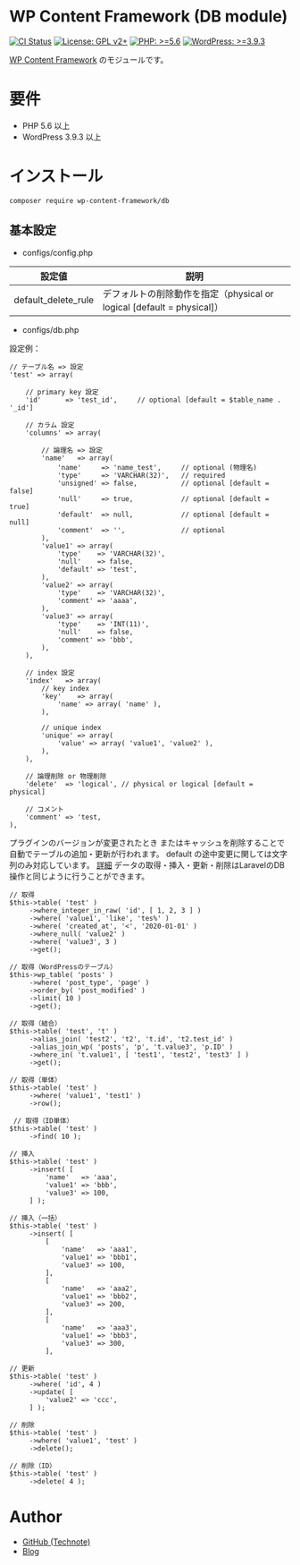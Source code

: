 # WP Content Framework (DB module)

[![CI Status](https://github.com/wp-content-framework/db/workflows/CI/badge.svg)](https://github.com/wp-content-framework/db/actions)
[![License: GPL v2+](https://img.shields.io/badge/License-GPL%20v2%2B-blue.svg)](http://www.gnu.org/licenses/gpl-2.0.html)
[![PHP: >=5.6](https://img.shields.io/badge/PHP-%3E%3D5.6-orange.svg)](http://php.net/)
[![WordPress: >=3.9.3](https://img.shields.io/badge/WordPress-%3E%3D3.9.3-brightgreen.svg)](https://wordpress.org/)

[WP Content Framework](https://github.com/wp-content-framework/core) のモジュールです。

# 要件
- PHP 5.6 以上
- WordPress 3.9.3 以上

# インストール

``` composer require wp-content-framework/db ```

## 基本設定
- configs/config.php

|設定値|説明|
|---|---|
|default_delete_rule|デフォルトの削除動作を指定（physical or logical \[default = physical]）|

- configs/db.php

設定例：
```
// テーブル名 => 設定
'test' => array(

    // primary key 設定
    'id'      => 'test_id',     // optional [default = $table_name . '_id']

    // カラム 設定
    'columns' => array(

        // 論理名 => 設定
        'name'   => array(
            'name'     => 'name_test',     // optional (物理名)
            'type'     => 'VARCHAR(32)',   // required
            'unsigned' => false,           // optional [default = false]
            'null'     => true,            // optional [default = true]
            'default'  => null,            // optional [default = null]
            'comment'  => '',              // optional
        ),
        'value1' => array(
            'type'    => 'VARCHAR(32)',
            'null'    => false,
            'default' => 'test',
        ),
        'value2' => array(
            'type'    => 'VARCHAR(32)',
            'comment' => 'aaaa',
        ),
        'value3' => array(
            'type'    => 'INT(11)',
            'null'    => false,
            'comment' => 'bbb',
        ),
    ),

    // index 設定
    'index'   => array(
        // key index
        'key'    => array(
            'name' => array( 'name' ),
        ),

        // unique index
        'unique' => array(
            'value' => array( 'value1', 'value2' ),
        ),
    ),

    // 論理削除 or 物理削除
    'delete'  => 'logical', // physical or logical [default = physical]

    // コメント
    'comment' => 'test,
),
```

プラグインのバージョンが変更されたとき またはキャッシュを削除することで 自動でテーブルの追加・更新が行われます。
default の途中変更に関しては文字列のみ対応しています。 [詳細](https://github.com/wp-content-framework/db/issues/25#issuecomment-492293617)
データの取得・挿入・更新・削除はLaravelのDB操作と同じように行うことができます。
```
// 取得
$this->table( 'test' )
     ->where_integer_in_raw( 'id', [ 1, 2, 3 ] )
     ->where( 'value1', 'like', 'tes%' )
     ->where( 'created_at', '<', '2020-01-01' )
     ->where_null( 'value2' )
     ->where( 'value3', 3 )
     ->get();

// 取得（WordPressのテーブル）
$this->wp_table( 'posts' )
     ->where( 'post_type', 'page' )
     ->order_by( 'post_modified' )
     ->limit( 10 )
     ->get();

// 取得（結合）
$this->table( 'test', 't' )
     ->alias_join( 'test2', 't2', 't.id', 't2.test_id' )
     ->alias_join_wp( 'posts', 'p', 't.value3', 'p.ID' )
     ->where_in( 't.value1', [ 'test1', 'test2', 'test3' ] )
     ->get();

// 取得（単体）
$this->table( 'test' )
     ->where( 'value1', 'test1' )
     ->row();

 // 取得（ID単体）
$this->table( 'test' )
     ->find( 10 );

// 挿入
$this->table( 'test' )
     ->insert( [
         'name'   => 'aaa',
         'value1' => 'bbb',
         'value3' => 100,
     ] );

// 挿入（一括）
$this->table( 'test' )
     ->insert( [
         [
             'name'   => 'aaa1',
             'value1' => 'bbb1',
             'value3' => 100,
         ],
         [
             'name'   => 'aaa2',
             'value1' => 'bbb2',
             'value3' => 200,
         ],
         [
             'name'   => 'aaa3',
             'value1' => 'bbb3',
             'value3' => 300,
         ],

// 更新
$this->table( 'test' )
     ->where( 'id', 4 )
     ->update( [
         'value2' => 'ccc',
     ] );

// 削除
$this->table( 'test' )
     ->where( 'value1', 'test' )
     ->delete();

// 削除（ID）
$this->table( 'test' )
     ->delete( 4 );
```

# Author
- [GitHub (Technote)](https://github.com/technote-space)
- [Blog](https://technote.space)
